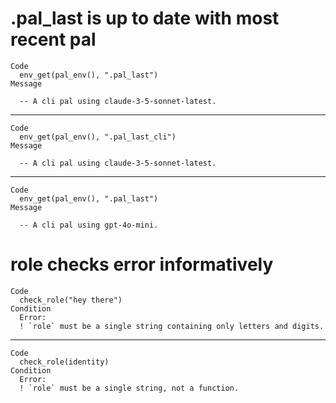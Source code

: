 # .pal_last is up to date with most recent pal

    Code
      env_get(pal_env(), ".pal_last")
    Message
      
      -- A cli pal using claude-3-5-sonnet-latest. 

---

    Code
      env_get(pal_env(), ".pal_last_cli")
    Message
      
      -- A cli pal using claude-3-5-sonnet-latest. 

---

    Code
      env_get(pal_env(), ".pal_last")
    Message
      
      -- A cli pal using gpt-4o-mini. 

# role checks error informatively

    Code
      check_role("hey there")
    Condition
      Error:
      ! `role` must be a single string containing only letters and digits.

---

    Code
      check_role(identity)
    Condition
      Error:
      ! `role` must be a single string, not a function.

